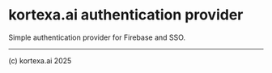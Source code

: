 # kortexa.ai authentication provider

Simple authentication provider for Firebase and SSO.

-------------------
(c) kortexa.ai 2025
